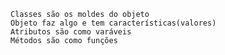     Classes são os moldes do objeto
    Objeto faz algo e tem características(valores)
    Atributos são como varáveis
    Métodos são como funções